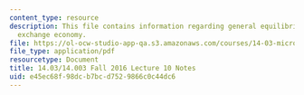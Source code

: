 ```yaml
---
content_type: resource
description: This file contains information regarding general equilibrium in a pure
  exchange economy.
file: https://ol-ocw-studio-app-qa.s3.amazonaws.com/courses/14-03-microeconomic-theory-and-public-policy-fall-2016/e45ec68f98dcb7bcd7529866c0c44dc6_MIT14_03F16_lec10.pdf
file_type: application/pdf
resourcetype: Document
title: 14.03/14.003 Fall 2016 Lecture 10 Notes
uid: e45ec68f-98dc-b7bc-d752-9866c0c44dc6
---
```

